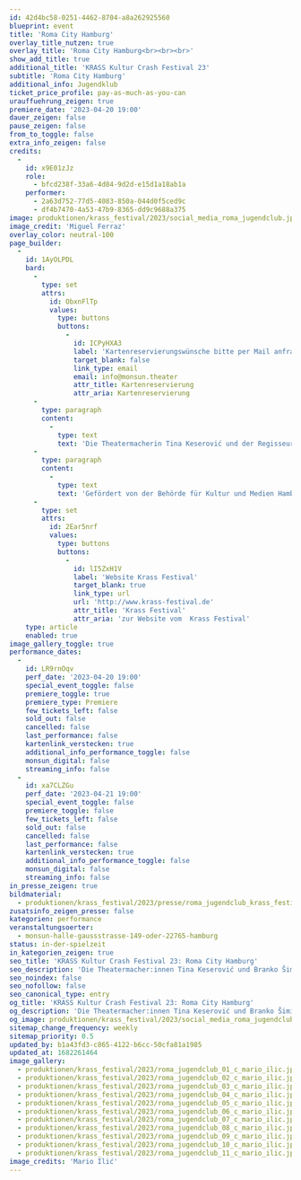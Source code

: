 ```yaml
---
id: 42d4bc58-0251-4462-8704-a8a262925560
blueprint: event
title: 'Roma City Hamburg'
overlay_title_nutzen: true
overlay_title: 'Roma City Hamburg<br><br><br>'
show_add_title: true
additional_title: 'KRASS Kultur Crash Festival 23'
subtitle: 'Roma City Hamburg'
additional_info: Jugendklub
ticket_price_profile: pay-as-much-as-you-can
urauffuehrung_zeigen: true
premiere_date: '2023-04-20 19:00'
dauer_zeigen: false
pause_zeigen: false
from_to_toggle: false
extra_info_zeigen: false
credits:
  -
    id: x9E01zJz
    role:
      - bfcd238f-33a6-4d84-9d2d-e15d1a18ab1a
    performer:
      - 2a63d752-77d5-4083-850a-044d0f5ced9c
      - df4b7470-4a53-47b9-8365-dd9c9688a375
image: produktionen/krass_festival/2023/social_media_roma_jugendclub.jpg
image_credit: 'Miguel Ferraz'
overlay_color: neutral-100
page_builder:
  -
    id: 1AyOLPDL
    bard:
      -
        type: set
        attrs:
          id: ObxnFlTp
          values:
            type: buttons
            buttons:
              -
                id: ICPyHXA3
                label: 'Kartenreservierungswünsche bitte per Mail anfragen'
                target_blank: false
                link_type: email
                email: info@monsun.theater
                attr_title: Kartenreservierung
                attr_aria: Kartenreservierung
      -
        type: paragraph
        content:
          -
            type: text
            text: 'Die Theatermacherin Tina Keserović und der Regisseur Branko Šimić begeben sich mit den jugendlichen Darstellern des Roma City Jugendklubs auf Spurensuche der Romnja und Sintizze Community im Stadtraum und suchen mit ihnen nach versteckten Geschichten und Orten. Alte Narrative werden neu erzählt und in Szene gesetzt. Die Jugendlichen sind die Protagonist:innen der Stadt und bringen unsichtbare Geschichten ans Licht. In einem performativen Video-Spaziergang durch Hamburg führen sie das Publikum an die verschiedenen historischen und aktuellen Schauplätze. Dort eröffnen sich Geschichten, Performances, Musik, Lieder, History-Facts. Es entsteht eine parallele Miniatur Stadtgeschichte in Hamburg: Roma City.'
      -
        type: paragraph
        content:
          -
            type: text
            text: 'Gefördert von der Behörde für Kultur und Medien Hamburg'
      -
        type: set
        attrs:
          id: 2Ear5nrf
          values:
            type: buttons
            buttons:
              -
                id: lI5ZxH1V
                label: 'Website Krass Festival'
                target_blank: true
                link_type: url
                url: 'http://www.krass-festival.de'
                attr_title: 'Krass Festival'
                attr_aria: 'zur Website vom  Krass Festival'
    type: article
    enabled: true
image_gallery_toggle: true
performance_dates:
  -
    id: LR9rnOqv
    perf_date: '2023-04-20 19:00'
    special_event_toggle: false
    premiere_toggle: true
    premiere_type: Premiere
    few_tickets_left: false
    sold_out: false
    cancelled: false
    last_performance: false
    kartenlink_verstecken: true
    additional_info_performance_toggle: false
    monsun_digital: false
    streaming_info: false
  -
    id: xa7CLZGu
    perf_date: '2023-04-21 19:00'
    special_event_toggle: false
    premiere_toggle: false
    few_tickets_left: false
    sold_out: false
    cancelled: false
    last_performance: false
    kartenlink_verstecken: true
    additional_info_performance_toggle: false
    monsun_digital: false
    streaming_info: false
in_presse_zeigen: true
bildmaterial:
  - produktionen/krass_festival/2023/presse/roma_jugendclub_krass_festival_c_mario_ilic_monsun.zip
zusatsinfo_zeigen_presse: false
kategorien: performance
veranstaltungsoerter:
  - monsun-halle-gaussstrasse-149-oder-22765-hamburg
status: in-der-spielzeit
in_kategorien_zeigen: true
seo_title: 'KRASS Kultur Crash Festival 23: Roma City Hamburg'
seo_description: 'Die Theatermacher:innen Tina Keserović und Branko Šimić begeben sich mit den Jugendlichen des Roma City Jugendklubs auf Spurensuche der Romnja und Sintizze.'
seo_noindex: false
seo_nofollow: false
seo_canonical_type: entry
og_title: 'KRASS Kultur Crash Festival 23: Roma City Hamburg'
og_description: 'Die Theatermacher:innen Tina Keserović und Branko Šimić begeben sich mit den Jugendlichen des Roma City Jugendklubs auf Spurensuche der Romnja und Sintizze.'
og_image: produktionen/krass_festival/2023/social_media_roma_jugendclub.jpg
sitemap_change_frequency: weekly
sitemap_priority: 0.5
updated_by: b1a43fd3-c865-4122-b6cc-50cfa81a1985
updated_at: 1682261464
image_gallery:
  - produktionen/krass_festival/2023/roma_jugendclub_01_c_mario_ilic.jpg
  - produktionen/krass_festival/2023/roma_jugendclub_02_c_mario_ilic.jpg
  - produktionen/krass_festival/2023/roma_jugendclub_03_c_mario_ilic.jpg
  - produktionen/krass_festival/2023/roma_jugendclub_04_c_mario_ilic.jpg
  - produktionen/krass_festival/2023/roma_jugendclub_05_c_mario_ilic.jpg
  - produktionen/krass_festival/2023/roma_jugendclub_06_c_mario_ilic.jpg
  - produktionen/krass_festival/2023/roma_jugendclub_07_c_mario_ilic.jpg
  - produktionen/krass_festival/2023/roma_jugendclub_08_c_mario_ilic.jpg
  - produktionen/krass_festival/2023/roma_jugendclub_09_c_mario_ilic.jpg
  - produktionen/krass_festival/2023/roma_jugendclub_10_c_mario_ilic.jpg
  - produktionen/krass_festival/2023/roma_jugendclub_11_c_mario_ilic.jpg
image_credits: 'Mario Ilić'
---
```

